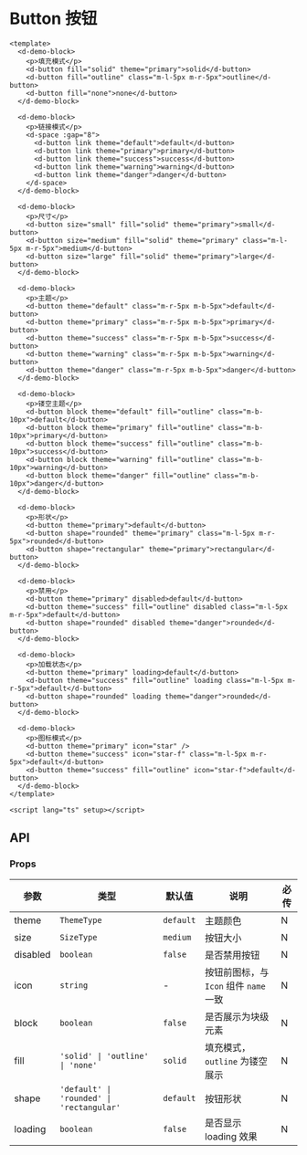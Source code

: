 # Button 按钮

```vue client=Mobile playground=MButton height=600
<template>
  <d-demo-block>
    <p>填充模式</p>
    <d-button fill="solid" theme="primary">solid</d-button>
    <d-button fill="outline" class="m-l-5px m-r-5px">outline</d-button>
    <d-button fill="none">none</d-button>
  </d-demo-block>

  <d-demo-block>
    <p>链接模式</p>
    <d-space :gap="8">
      <d-button link theme="default">default</d-button>
      <d-button link theme="primary">primary</d-button>
      <d-button link theme="success">success</d-button>
      <d-button link theme="warning">warning</d-button>
      <d-button link theme="danger">danger</d-button>
    </d-space>
  </d-demo-block>

  <d-demo-block>
    <p>尺寸</p>
    <d-button size="small" fill="solid" theme="primary">small</d-button>
    <d-button size="medium" fill="solid" theme="primary" class="m-l-5px m-r-5px">medium</d-button>
    <d-button size="large" fill="solid" theme="primary">large</d-button>
  </d-demo-block>

  <d-demo-block>
    <p>主题</p>
    <d-button theme="default" class="m-r-5px m-b-5px">default</d-button>
    <d-button theme="primary" class="m-r-5px m-b-5px">primary</d-button>
    <d-button theme="success" class="m-r-5px m-b-5px">success</d-button>
    <d-button theme="warning" class="m-r-5px m-b-5px">warning</d-button>
    <d-button theme="danger" class="m-r-5px m-b-5px">danger</d-button>
  </d-demo-block>

  <d-demo-block>
    <p>镂空主题</p>
    <d-button block theme="default" fill="outline" class="m-b-10px">default</d-button>
    <d-button block theme="primary" fill="outline" class="m-b-10px">primary</d-button>
    <d-button block theme="success" fill="outline" class="m-b-10px">success</d-button>
    <d-button block theme="warning" fill="outline" class="m-b-10px">warning</d-button>
    <d-button block theme="danger" fill="outline" class="m-b-10px">danger</d-button>
  </d-demo-block>

  <d-demo-block>
    <p>形状</p>
    <d-button theme="primary">default</d-button>
    <d-button shape="rounded" theme="primary" class="m-l-5px m-r-5px">rounded</d-button>
    <d-button shape="rectangular" theme="primary">rectangular</d-button>
  </d-demo-block>

  <d-demo-block>
    <p>禁用</p>
    <d-button theme="primary" disabled>default</d-button>
    <d-button theme="success" fill="outline" disabled class="m-l-5px m-r-5px">default</d-button>
    <d-button shape="rounded" disabled theme="danger">rounded</d-button>
  </d-demo-block>

  <d-demo-block>
    <p>加载状态</p>
    <d-button theme="primary" loading>default</d-button>
    <d-button theme="success" fill="outline" loading class="m-l-5px m-r-5px">default</d-button>
    <d-button shape="rounded" loading theme="danger">rounded</d-button>
  </d-demo-block>

  <d-demo-block>
    <p>图标模式</p>
    <d-button theme="primary" icon="star" />
    <d-button theme="success" icon="star-f" class="m-l-5px m-r-5px">default</d-button>
    <d-button theme="success" fill="outline" icon="star-f">default</d-button>
  </d-demo-block>
</template>

<script lang="ts" setup></script>
```

## API

### Props

| 参数     | 类型                                      | 默认值    | 说明                                   | 必传 |
| -------- | ----------------------------------------- | --------- | -------------------------------------- | ---- |
| theme    | `ThemeType`                               | `default` | 主题颜色                               | N    |
| size     | `SizeType`                                | `medium`  | 按钮大小                               | N    |
| disabled | `boolean`                                 | `false`   | 是否禁用按钮                           | N    |
| icon     | `string`                                  | -         | 按钮前图标，与 `Icon` 组件 `name` 一致 | N    |
| block    | `boolean`                                 | `false`   | 是否展示为块级元素                     | N    |
| fill     | `'solid' \| 'outline' \| 'none'`          | `solid`   | 填充模式，`outline` 为镂空展示         | N    |
| shape    | `'default' \| 'rounded' \| 'rectangular'` | `default` | 按钮形状                               | N    |
| loading  | `boolean`                                 | `false`   | 是否显示 loading 效果                  | N    |
